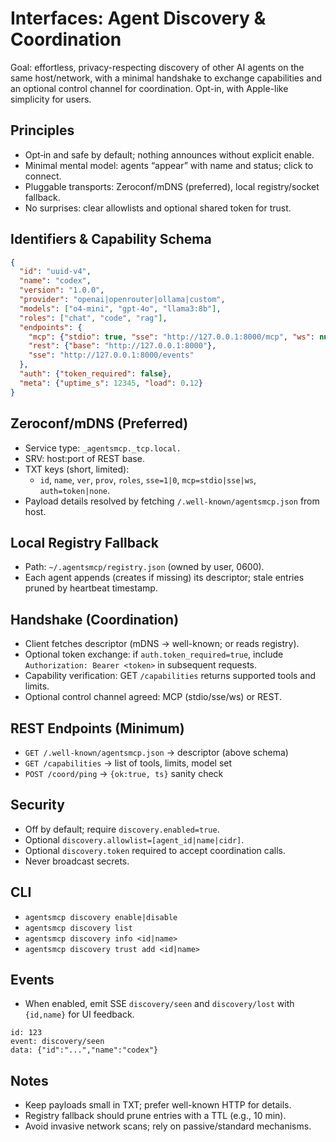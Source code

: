 # Interfaces: Agent Discovery & Coordination

Goal: effortless, privacy-respecting discovery of other AI agents on the same host/network, with a minimal handshake to exchange capabilities and an optional control channel for coordination. Opt-in, with Apple-like simplicity for users.

## Principles
- Opt‑in and safe by default; nothing announces without explicit enable.
- Minimal mental model: agents “appear” with name and status; click to connect.
- Pluggable transports: Zeroconf/mDNS (preferred), local registry/socket fallback.
- No surprises: clear allowlists and optional shared token for trust.

## Identifiers & Capability Schema

```json
{
  "id": "uuid-v4",
  "name": "codex",
  "version": "1.0.0",
  "provider": "openai|openrouter|ollama|custom",
  "models": ["o4-mini", "gpt-4o", "llama3:8b"],
  "roles": ["chat", "code", "rag"],
  "endpoints": {
    "mcp": {"stdio": true, "sse": "http://127.0.0.1:8000/mcp", "ws": null},
    "rest": {"base": "http://127.0.0.1:8000"},
    "sse": "http://127.0.0.1:8000/events"
  },
  "auth": {"token_required": false},
  "meta": {"uptime_s": 12345, "load": 0.12}
}
```

## Zeroconf/mDNS (Preferred)
- Service type: `_agentsmcp._tcp.local.`
- SRV: host:port of REST base.
- TXT keys (short, limited):
  - `id`, `name`, `ver`, `prov`, `roles`, `sse=1|0`, `mcp=stdio|sse|ws`, `auth=token|none`.
- Payload details resolved by fetching `/.well-known/agentsmcp.json` from host.

## Local Registry Fallback
- Path: `~/.agentsmcp/registry.json` (owned by user, 0600).
- Each agent appends (creates if missing) its descriptor; stale entries pruned by heartbeat timestamp.

## Handshake (Coordination)
- Client fetches descriptor (mDNS -> well-known; or reads registry).
- Optional token exchange: if `auth.token_required=true`, include `Authorization: Bearer <token>` in subsequent requests.
- Capability verification: GET `/capabilities` returns supported tools and limits.
- Optional control channel agreed: MCP (stdio/sse/ws) or REST.

## REST Endpoints (Minimum)
- `GET /.well-known/agentsmcp.json` → descriptor (above schema)
- `GET /capabilities` → list of tools, limits, model set
- `POST /coord/ping` → `{ok:true, ts}` sanity check

## Security
- Off by default; require `discovery.enabled=true`.
- Optional `discovery.allowlist=[agent_id|name|cidr]`.
- Optional `discovery.token` required to accept coordination calls.
- Never broadcast secrets.

## CLI
- `agentsmcp discovery enable|disable`
- `agentsmcp discovery list`
- `agentsmcp discovery info <id|name>`
- `agentsmcp discovery trust add <id|name>`

## Events
- When enabled, emit SSE `discovery/seen` and `discovery/lost` with `{id,name}` for UI feedback.

```text
id: 123
event: discovery/seen
data: {"id":"...","name":"codex"}
```

## Notes
- Keep payloads small in TXT; prefer well-known HTTP for details.
- Registry fallback should prune entries with a TTL (e.g., 10 min).
- Avoid invasive network scans; rely on passive/standard mechanisms.

